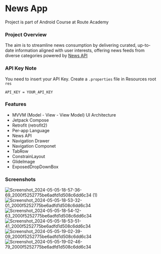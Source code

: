 # News App

Project is part of Android Course at Route Academy

### Project Overview
The aim is to streamline news consumption by delivering curated, up-to-date information aligned with user interests, offering news feeds from diverse categories powered by [News API](https://newsapi.org/)

### API Key Note
You need to insert your API Key.
Create a `.properties` file in Resources root `res`
```
API_KEY = YOUR_API_KEY
```
### Features
* MVVM (Model - View - View Model) UI Architecture
* Jetpack Compose
* Retrofit (retrofit2)
* Per-app Language
* News API
* Navigation Drawer
* Navigation Componet
* TabRow
* ConstrainLayout
* GlideImage
* ExposedDropDownBox

### Screenshots

![Screenshot_2024-05-05-18-57-36-69_2000f5252775be6adfd1d508c6dd6c34 (1)](https://github.com/vapres/NewsApp/assets/78978928/d3b6af40-084f-45af-a0e8-bdcfae106bd7)
![Screenshot_2024-05-05-18-53-32-01_2000f5252775be6adfd1d508c6dd6c34](https://github.com/vapres/NewsApp/assets/78978928/43e3da61-3699-410a-a340-754e55d82cc0)
![Screenshot_2024-05-05-18-54-12-63_2000f5252775be6adfd1d508c6dd6c34](https://github.com/vapres/NewsApp/assets/78978928/0648f034-abd8-45b3-b219-de42d79f42b0)
![Screenshot_2024-05-05-18-53-51-41_2000f5252775be6adfd1d508c6dd6c34](https://github.com/vapres/NewsApp/assets/78978928/6f726107-7fc3-4939-b411-39a44553cfb2)
![Screenshot_2024-05-05-19-02-39-09_2000f5252775be6adfd1d508c6dd6c34](https://github.com/vapres/NewsApp/assets/78978928/603c96ed-aefc-497c-90e6-71b2231b342d)
![Screenshot_2024-05-05-19-02-46-79_2000f5252775be6adfd1d508c6dd6c34](https://github.com/vapres/NewsApp/assets/78978928/f468270d-e368-414c-a8fc-4f3db63bb09a)







